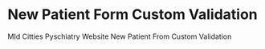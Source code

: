 # New Patient Form Custom Validation
 MId Citties Pyschiatry Website New Patient From Custom Validation
